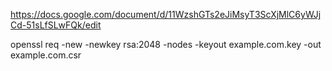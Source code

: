 https://docs.google.com/document/d/11WzshGTs2eJiMsyT3ScXjMlC6yWJjCd-51sLfSLwFQk/edit

openssl req -new -newkey rsa:2048 -nodes -keyout example.com.key -out example.com.csr
